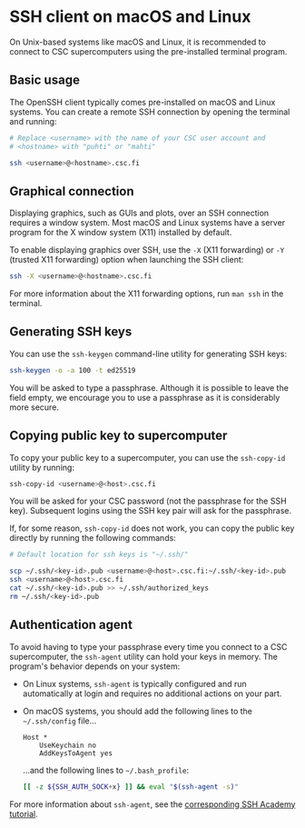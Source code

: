 # SSH client on macOS and Linux

On Unix-based systems like macOS and Linux, it is recommended to connect to CSC
supercomputers using the pre-installed terminal program.

## Basic usage

The OpenSSH client typically comes pre-installed on macOS and Linux systems.
You can create a remote SSH connection by opening the terminal and running:

```bash
# Replace <username> with the name of your CSC user account and
# <hostname> with "puhti" or "mahti"

ssh <username>@<hostname>.csc.fi
```

## Graphical connection

Displaying graphics, such as GUIs and plots, over an SSH connection requires
a window system. Most macOS and Linux systems have a server program for the X
window system (X11) installed by default.

To enable displaying graphics over SSH, use the `-X` (X11 forwarding) or `-Y`
(trusted X11 forwarding) option when launching the SSH client:

```bash
ssh -X <username>@<hostname>.csc.fi
```

For more information about the X11 forwarding options, run `man ssh` in the
terminal.

## Generating SSH keys

You can use the `ssh-keygen` command-line utility for generating SSH keys:

```bash
ssh-keygen -o -a 100 -t ed25519
```

You will be asked to type a passphrase. Although it is possible to leave the
field empty, we encourage you to use a passphrase as it is considerably more
secure. 

## Copying public key to supercomputer

To copy your public key to a supercomputer, you can use the `ssh-copy-id`
utility by running:

```bash
ssh-copy-id <username>@<host>.csc.fi
```

You will be asked for your CSC password (not the passphrase for the SSH key).
Subsequent logins using the SSH key pair will ask for the passphrase.

If, for some reason, `ssh-copy-id` does not work, you can copy the public key
directly by running the following commands:

```bash
# Default location for ssh keys is "~/.ssh/"

scp ~/.ssh/<key-id>.pub <username>@<host>.csc.fi:~/.ssh/<key-id>.pub
ssh <username>@<host>.csc.fi
cat ~/.ssh/<key-id>.pub >> ~/.ssh/authorized_keys
rm ~/.ssh/<key-id>.pub
```

## Authentication agent

To avoid having to type your passphrase every time you connect to a CSC
supercomputer, the `ssh-agent` utility can hold your keys in memory. The
program's behavior depends on your system:

- On Linux systems, `ssh-agent` is typically configured and run automatically at
  login and requires no additional actions on your part.

- On macOS systems, you should add the following lines to the `~/.ssh/config`
file...

    ```
    Host *
        UseKeychain no
        AddKeysToAgent yes
    ```

    ...and the following lines to `~/.bash_profile`:

    ```bash
    [[ -z ${SSH_AUTH_SOCK+x} ]] && eval "$(ssh-agent -s)"
    ```

For more information about `ssh-agent`, see the
[corresponding SSH Academy tutorial](https://www.ssh.com/academy/ssh/agent).
